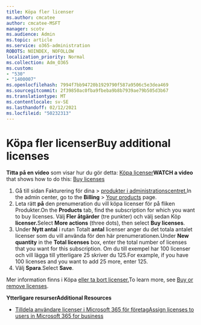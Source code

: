 ```yaml
---
title: Köpa fler licenser
ms.author: cmcatee
author: cmcatee-MSFT
manager: scotv
ms.audience: Admin
ms.topic: article
ms.service: o365-administration
ROBOTS: NOINDEX, NOFOLLOW
localization_priority: Normal
ms.collection: Adm_O365
ms.custom:
- "530"
- "1400007"
ms.openlocfilehash: 7994f7bb94720b1929790f587a9506c5e3dea469
ms.sourcegitcommit: 2f39850ac0fba9fbeba9b8b7939ae79b505d3b67
ms.translationtype: MT
ms.contentlocale: sv-SE
ms.lasthandoff: 02/12/2021
ms.locfileid: "50232313"
---
```

# <a name="buy-additional-licenses"></a><span data-ttu-id="bc71f-102">Köpa fler licenser</span><span class="sxs-lookup"><span data-stu-id="bc71f-102">Buy additional licenses</span></span>

<span data-ttu-id="bc71f-103">**Titta på en video** som visar hur du gör detta: [Köpa licenser](https://go.microsoft.com/fwlink/p/?linkid=2154857)</span><span class="sxs-lookup"><span data-stu-id="bc71f-103">**WATCH a video** that shows how to do this: [Buy licenses](https://go.microsoft.com/fwlink/p/?linkid=2154857)</span></span>

1. <span data-ttu-id="bc71f-104">Gå till sidan Fakturering för dina  >  [produkter i administrationscentret.](https://go.microsoft.com/fwlink/p/?linkid=842054)</span><span class="sxs-lookup"><span data-stu-id="bc71f-104">In the admin center, go to the **Billing** > [Your products](https://go.microsoft.com/fwlink/p/?linkid=842054) page.</span></span>
2. <span data-ttu-id="bc71f-105">Leta rätt **på** den prenumeration du vill köpa licenser för på fliken Produkter.</span><span class="sxs-lookup"><span data-stu-id="bc71f-105">On the **Products** tab, find the subscription for which you want to buy licenses.</span></span> <span data-ttu-id="bc71f-106">Välj **Fler åtgärder** (tre punkter) och välj sedan Köp **licenser.**</span><span class="sxs-lookup"><span data-stu-id="bc71f-106">Select **More actions** (three dots), then select **Buy licenses**.</span></span>
3. <span data-ttu-id="bc71f-107">Under **Nytt antal** i rutan Totalt **antal** licenser anger du det totala antalet licenser som du vill använda för den här prenumerationen.</span><span class="sxs-lookup"><span data-stu-id="bc71f-107">Under **New quantity** in the **Total licenses** box, enter the total number of licenses that you want for this subscription.</span></span> <span data-ttu-id="bc71f-108">Om du till exempel har 100 licenser och vill lägga till ytterligare 25 skriver du 125.</span><span class="sxs-lookup"><span data-stu-id="bc71f-108">For example, if you have 100 licenses and you want to add 25 more, enter 125.</span></span>
4. <span data-ttu-id="bc71f-109">Välj **Spara**.</span><span class="sxs-lookup"><span data-stu-id="bc71f-109">Select **Save**.</span></span>

<span data-ttu-id="bc71f-110">Mer information finns i Köpa [eller ta bort licenser.](https://docs.microsoft.com/microsoft-365/commerce/licenses/buy-licenses)</span><span class="sxs-lookup"><span data-stu-id="bc71f-110">To learn more, see [Buy or remove licenses](https://docs.microsoft.com/microsoft-365/commerce/licenses/buy-licenses).</span></span>

<span data-ttu-id="bc71f-111">**Ytterligare resurser**</span><span class="sxs-lookup"><span data-stu-id="bc71f-111">**Additional Resources**</span></span>

- [<span data-ttu-id="bc71f-112">Tilldela användare licenser i Microsoft 365 för företag</span><span class="sxs-lookup"><span data-stu-id="bc71f-112">Assign licenses to users in Microsoft 365 for business</span></span>](https://docs.microsoft.com/microsoft-365/admin/manage/assign-licenses-to-users)